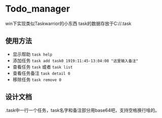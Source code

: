 # Todo_manager
win下实现类似Taskwarrior的小东西
task的数据存放于C://.task

## 使用方法

- 显示帮助 `task help`
- 添加任务 `task add task0 1919:11:45-13:04:00 "这里输入备注"`
- 查看任务 `task` 或者 `task list`
- 查看任务备注 `task detail 0`
- 移除任务 `task remove 0`


## 设计文档

.task中一行一个任务，task名字和备注部分用base64吧，支持空格换行啥的。